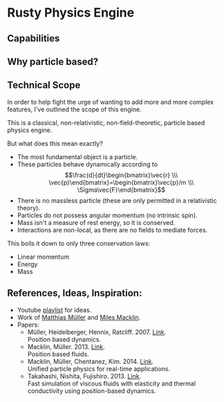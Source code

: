 # Rusty Physics Engine

## Capabilities

## Why particle based?

## Technical Scope

In order to help fight the urge of wanting to add more 
and more complex features, I've outlined the scope of 
this engine.

This is a classical, non-relativistic, non-field-theoretic, particle based physics engine.

But what does this mean exactly?
- The most fundamental object is a particle.
- These particles behave dynamically according to $$\frac{d}{dt}\begin{bmatrix}\vec{r} \\\ \vec{p}\end{bmatrix}=\begin{bmatrix}\vec{p}/m \\\ \Sigma\vec{F}\end{bmatrix}$$
- There is no massless particle (these are only permitted in a relativistic theory).
- Particles do not possess angular momentum (no intrinsic spin).
- Mass isn't a measure of rest energy, so it is conserved.
- Interactions are non-local, as there are no fields to mediate forces.

This boils it down to only three conservation laws:
- Linear momentum
- Energy
- Mass

## References, Ideas, Inspiration:

- Youtube [playlist](https://youtube.com/playlist?list=PLvypLlLlZuNhcdtPKfQ25cpmhBuWWDZzR) for ideas.
- Work of [Matthias Müller](https://matthias-research.github.io/pages/) and [Miles Macklin](http://blog.mmacklin.com/).
- Papers:
    - Müller, Heidelberger, Hennix, Ratcliff. 2007. [Link](https://doi.org/10.1016/j.jvcir.2007.01.005).<br />Position based dynamics.
    - Macklin, Müller. 2013. [Link](https://doi.org/10.1145/2461912.2461984). <br />Position based fluids.
    - Macklin, Müller, Chentanez, Kim. 2014. [Link](https://doi.org/10.1145/2601097.2601152).<br />Unified particle physics for real-time applications.
    - Takahashi, Nishita, Fujishiro. 2013. [Link](https://doi.org/10.1016/j.cag.2014.06.002).<br />Fast simulation of viscous fluids with elasticity and thermal conductivity using position-based dynamics.